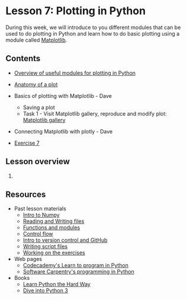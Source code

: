 # Lesson 7: Plotting in Python

During this week, we will introduce to you different modules that can be used to do plotting in Python and learn how to do basic plotting using a module called
[Matplotlib](http://matplotlib.org/). 

## Contents
- [Overview of useful modules for plotting in Python](Lesson/python-plotting.md#overview-of-useful-modules-for-plotting-in-python)
- [Anatomy of a plot](Lesson/python-plotting.md#anatomy-of-a-plot)

- Basics of plotting with Matplotlib - Dave
  - Saving a plot
  - Task 1 - Visit Matplotlib gallery, reproduce and modify plot: [Matplotlib gallery](http://matplotlib.org/gallery.html)
- Connecting Matplotlib with plotly - Dave
- [Exercise 7](https://classroom.github.com/assignment-invitations/54ad87560677b78169f1c18717bb312e)

## Lesson overview

1. 

## Resources
- Past lesson materials
  - [Intro to Numpy](https://github.com/Python-for-geo-people/Lesson-6-Intro-to-NumPy/blob/master/Lesson/intro-to-numpy.md)
  - [Reading and Writing files](https://github.com/Python-for-geo-people/Lesson-5-Reading-Writing)
  - [Functions and modules](https://github.com/Python-for-geo-people/Functions-and-modules)
  - [Control flow](https://github.com/Python-for-geo-people/Control-flow)
  - [Intro to version control and GitHub](https://github.com/Python-for-geo-people/Diving-into-Python/tree/master/Lesson/intro-to-GitHub.md)
  - [Writing script files](https://github.com/Python-for-geo-people/Diving-into-Python/tree/master/Lesson/writing-scripts.md)
  - [Working on the exercises](https://github.com/Python-for-geo-people/Diving-into-Python/tree/master/Lesson/working-on-assignment.md)
- Web pages
  - [Codecademy's Learn to program in Python](https://www.codecademy.com/learn/python)
  - [Software Carpentry's programming in Python](https://swcarpentry.github.io/python-novice-inflammation/)
- Books
  - [Learn Python the Hard Way](http://learnpythonthehardway.org/book/)
  - [Dive into Python 3](http://www.diveinto.org/python3/)
